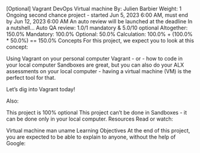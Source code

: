 [Optional] Vagrant
DevOps
Virtual machine
 By: Julien Barbier
 Weight: 1
 Ongoing second chance project - started Jun 5, 2023 6:00 AM, must end by Jun 12, 2023 6:00 AM
 An auto review will be launched at the deadline
In a nutshell…
Auto QA review: 1.0/1 mandatory & 5.0/10 optional
Altogether:  150.0%
Mandatory: 100.0%
Optional: 50.0%
Calculation:  100.0% + (100.0% * 50.0%)  == 150.0%
Concepts
For this project, we expect you to look at this concept:

Using Vagrant on your personal computer
Vagrant - or - how to code in your local computer
Sandboxes are great, but you can also do your ALX assessments on your local computer - having a virtual machine (VM) is the perfect tool for that.

Let’s dig into Vagrant today!

Also:

This project is 100% optional
This project can’t be done in Sandboxes - it can be done only in your local computer.
Resources
Read or watch:

Virtual machine
man uname
Learning Objectives
At the end of this project, you are expected to be able to explain to anyone, without the help of Google:
